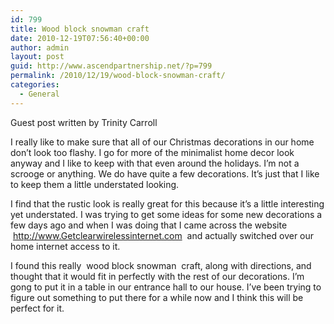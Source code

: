 ```yaml
---
id: 799
title: Wood block snowman craft
date: 2010-12-19T07:56:40+00:00
author: admin
layout: post
guid: http://www.ascendpartnership.net/?p=799
permalink: /2010/12/19/wood-block-snowman-craft/
categories:
  - General
---
```

Guest post written by Trinity Carroll

I really like to make sure that all of our Christmas decorations in our home don&#8217;t look too flashy. I go for more of the minimalist home decor look anyway and I like to keep with that even around the holidays. I&#8217;m not a scrooge or anything. We do have quite a few decorations. It&#8217;s just that I like to keep them a little understated looking.

I find that the rustic look is really great for this because it&#8217;s a little interesting yet understated. I was trying to get some ideas for some new decorations a few days ago and when I was doing that I came across the website &nbsp;http://www.Getclearwirelessinternet.com&nbsp; and actually switched over our home internet access to it.

I found this really &nbsp;wood block snowman&nbsp; craft, along with directions, and thought that it would fit in perfectly with the rest of our decorations. I&#8217;m gong to put it in a table in our entrance hall to our house. I&#8217;ve been trying to figure out something to put there for a while now and I think this will be perfect for it.